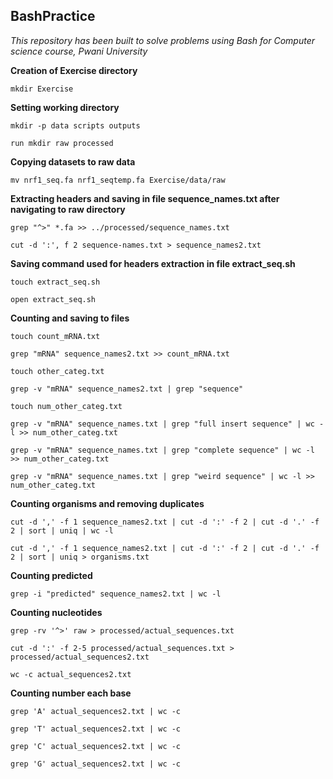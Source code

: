 ## BashPractice

*This repository has been built to solve problems using Bash for Computer science course, Pwani University*

**Creation of Exercise directory**
```
mkdir Exercise

```
**Setting working directory**
```
mkdir -p data scripts outputs

run mkdir raw processed
```
**Copying datasets to raw data**
```
mv nrf1_seq.fa nrf1_seqtemp.fa Exercise/data/raw
```
**Extracting headers and saving in file sequence_names.txt after navigating to raw directory**
```
grep "^>" *.fa >> ../processed/sequence_names.txt

cut -d ':', f 2 sequence-names.txt > sequence_names2.txt
```
**Saving command used for headers extraction in file extract_seq.sh**
```
touch extract_seq.sh

open extract_seq.sh
```
**Counting and saving to files**
```
touch count_mRNA.txt

grep "mRNA" sequence_names2.txt >> count_mRNA.txt

touch other_categ.txt

grep -v "mRNA" sequence_names2.txt | grep "sequence"

touch num_other_categ.txt

grep -v "mRNA" sequence_names.txt | grep "full insert sequence" | wc -l >> num_other_categ.txt

grep -v "mRNA" sequence_names.txt | grep "complete sequence" | wc -l >> num_other_categ.txt

grep -v "mRNA" sequence_names.txt | grep "weird sequence" | wc -l >> num_other_categ.txt

```
**Counting organisms and removing duplicates**
```
cut -d ',' -f 1 sequence_names2.txt | cut -d ':' -f 2 | cut -d '.' -f 2 | sort | uniq | wc -l

cut -d ',' -f 1 sequence_names2.txt | cut -d ':' -f 2 | cut -d '.' -f 2 | sort | uniq > organisms.txt
```
**Counting predicted**
```
grep -i "predicted" sequence_names2.txt | wc -l
```
**Counting nucleotides**
```
grep -rv '^>' raw > processed/actual_sequences.txt

cut -d ':' -f 2-5 processed/actual_sequences.txt > processed/actual_sequences2.txt

wc -c actual_sequences2.txt

```
**Counting number each base**
```
grep 'A' actual_sequences2.txt | wc -c

grep 'T' actual_sequences2.txt | wc -c

grep 'C' actual_sequences2.txt | wc -c

grep 'G' actual_sequences2.txt | wc -c
```
